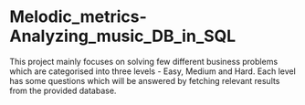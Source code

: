 # Melodic_metrics-Analyzing_music_DB_in_SQL
This project mainly focuses on solving few different business problems which are categorised  into three levels - Easy, Medium and Hard. Each level has some questions which will be answered by fetching relevant results from the provided database.
